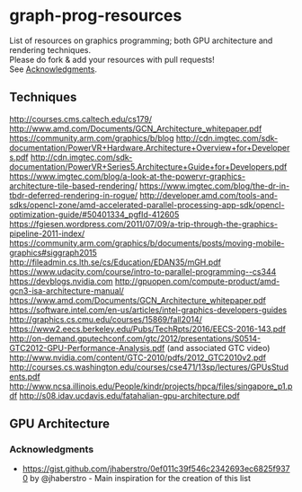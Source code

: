 # graph-prog-resources
List of resources on graphics programming; both GPU architecture and rendering techniques.  
Please do fork & add your resources with pull requests!  
See [Acknowledgments](#ack).

## Techniques
http://courses.cms.caltech.edu/cs179/
http://www.amd.com/Documents/GCN_Architecture_whitepaper.pdf
https://community.arm.com/graphics/b/blog
http://cdn.imgtec.com/sdk-documentation/PowerVR+Hardware.Architecture+Overview+for+Developers.pdf
http://cdn.imgtec.com/sdk-documentation/PowerVR+Series5.Architecture+Guide+for+Developers.pdf
https://www.imgtec.com/blog/a-look-at-the-powervr-graphics-architecture-tile-based-rendering/
https://www.imgtec.com/blog/the-dr-in-tbdr-deferred-rendering-in-rogue/
http://developer.amd.com/tools-and-sdks/opencl-zone/amd-accelerated-parallel-processing-app-sdk/opencl-optimization-guide/#50401334_pgfId-412605
https://fgiesen.wordpress.com/2011/07/09/a-trip-through-the-graphics-pipeline-2011-index/
https://community.arm.com/graphics/b/documents/posts/moving-mobile-graphics#siggraph2015
http://fileadmin.cs.lth.se/cs/Education/EDAN35/mGH.pdf
https://www.udacity.com/course/intro-to-parallel-programming--cs344
https://devblogs.nvidia.com
http://gpuopen.com/compute-product/amd-gcn3-isa-architecture-manual/
https://www.amd.com/Documents/GCN_Architecture_whitepaper.pdf
https://software.intel.com/en-us/articles/intel-graphics-developers-guides
http://graphics.cs.cmu.edu/courses/15869/fall2014/
https://www2.eecs.berkeley.edu/Pubs/TechRpts/2016/EECS-2016-143.pdf
http://on-demand.gputechconf.com/gtc/2012/presentations/S0514-GTC2012-GPU-Performance-Analysis.pdf (and associated GTC video)
http://www.nvidia.com/content/GTC-2010/pdfs/2012_GTC2010v2.pdf
http://courses.cs.washington.edu/courses/cse471/13sp/lectures/GPUsStudents.pdf
http://www.ncsa.illinois.edu/People/kindr/projects/hpca/files/singapore_p1.pdf
http://s08.idav.ucdavis.edu/fatahalian-gpu-architecture.pdf

## GPU Architecture

### <a name="ack"></a>Acknowledgments
* https://gist.github.com/jhaberstro/0ef011c39f546c2342693ec6825f9370 by @jhaberstro - Main inspiration for the creation of this list

